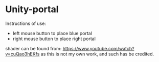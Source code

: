 # Unity-portal

Instructions of use:
  - left mouse button to place blue portal
  - right mouse button to place right portal
  
shader can be found from: https://www.youtube.com/watch?v=cuQao3hEKfs as this is not my own work, and such has be credited.
